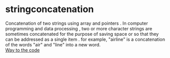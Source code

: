 # stringconcatenation
Concatenation of two strings using array and pointers .
In computer programming and data processing , two or more character strings are sometimes concatenated for the purpose of saving space or so that they can be addressed as a single item . 
for example, "airline" is a concatenation of the words "air" and "line" into a new word.<br/>
[Way to the code](https://github.com/ASTHA193/stringconcatenation/commit/429f17aff834bdc68af00f572d98fbb870765275)
